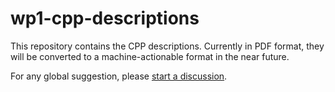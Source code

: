 # wp1-cpp-descriptions
This repository contains the CPP descriptions. Currently in PDF format, they will be converted to a machine-actionable format in the near future.

For any global suggestion, please [start a discussion](discussions).
